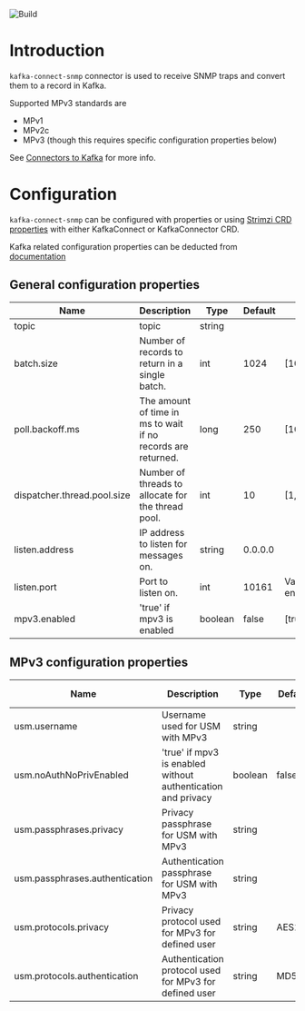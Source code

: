 ![Build](https://github.com/elisaautomate/kafka-connect-snmp/workflows/Build/badge.svg)

# Introduction
 
`kafka-connect-snmp` connector is used to receive SNMP traps and convert them to a record in Kafka. 

Supported MPv3 standards are
- MPv1
- MPv2c
- MPv3 (though this requires specific configuration properties below)

See [Connectors to Kafka](https://docs.confluent.io/current/connect/managing/index.html) for more info.

# Configuration

`kafka-connect-snmp` can be configured with properties or
using [Strimzi CRD properties](https://strimzi.io/docs/operators/latest/overview.html#configuration-points-connect_str) with either
KafkaConnect or KafkaConnector CRD.

Kafka related configuration properties can be deducted from [documentation](https://kafka.apache.org/documentation/#connectconfigs)

## General configuration properties

| Name                        | Description                                                  | Type   | Default      | Valid Values                      | Importance |
|-----------------------------|--------------------------------------------------------------|--------|--------------|-----------------------------------|------------|
| topic                       | topic                                                        | string |              |                                   | high       |
| batch.size                  | Number of records to return in a single batch.               | int    | 1024         | [10,...,2147483647]               | medium     |
| poll.backoff.ms             | The amount of time in ms to wait if no records are returned. | long   | 250          | [10,...,2147483647]               | medium     |
| dispatcher.thread.pool.size | Number of threads to allocate for the thread pool.           | int    | 10           | [1,...,100]                       | low        |
| listen.address              | IP address to listen for messages on.                        | string | 0.0.0.0      |                                   | low        |
| listen.port                 | Port to listen on.                                           | int    | 10161        | ValidPort{start=1025, end=65535}  | low        |
| mpv3.enabled                | 'true' if mpv3 is enabled                                    | boolean| false        | [true, false]                     | medium     |
 

## MPv3 configuration properties

| Name                           | Description                                                    | Type   | Default      | Valid Values           | Importance |
|--------------------------------|----------------------------------------------------------------|--------|--------------|------------------------|------------|
| usm.username                   | Username used for USM with MPv3                                | string |              |                        | medium     |
| usm.noAuthNoPrivEnabled        | 'true' if mpv3 is enabled without authentication and privacy   | boolean| false        | [true, false]          | medium     |
| usm.passphrases.privacy        | Privacy passphrase for USM with MPv3                           | string |              |                        | medium     |
| usm.passphrases.authentication | Authentication passphrase for USM with MPv3                    | string |              |                        | medium     |
| usm.protocols.privacy          | Privacy protocol used for MPv3 for defined user                | string | AES128       | [DES3, AES128, AES256] | medium     |
| usm.protocols.authentication   | Authentication protocol used for MPv3 for defined user         | string | MD5          | [MD5, SHA, SHA2_512]   | medium     |
